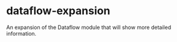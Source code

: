 dataflow-expansion
==================

An expansion of the Dataflow module that will show more detailed information.
